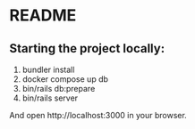# README

## Starting the project locally:

1. bundler install
2. docker compose up db
3. bin/rails db:prepare
4. bin/rails server

And open http://localhost:3000 in your browser.
